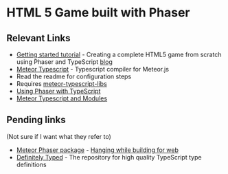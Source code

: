 # HTML 5 Game built with Phaser


## Relevant Links

* [Getting started tutorial](https://www.youtube.com/watch?v=T8a8-SO6vP0) - Creating a complete HTML5 game from scratch using Phaser and TypeScript [blog](http://www.gamefromscratch.com/page/Adventures-in-Phaser-with-TypeScript-tutorial-series.aspx)
* [Meteor Typescript](https://github.com/meteor-typescript/meteor-typescript-compiler) - Typescript compiler for Meteor.js
 * Read the readme for configuration steps
 * Requires [meteor-typescript-libs](https://github.com/meteor-typescript/meteor-typescript-libs)
 * [Using Phaser with TypeScript](http://phaser.io/tutorials/how-to-use-phaser-with-typescript)
 * [Meteor Typescript and Modules](https://doctorllama.wordpress.com/2015/04/21/meteor-typescript-classes-and-modules/)


## Pending links 
(Not sure if I want what they refer to)

* [Meteor Phaser package](https://atmospherejs.com/robertlowe/meteor-phaser) - [Hanging while building for web](https://github.com/Urigo/angular-meteor/issues/262)
* [Definitely Typed](http://definitelytyped.org/) - The repository for high quality TypeScript type definitions